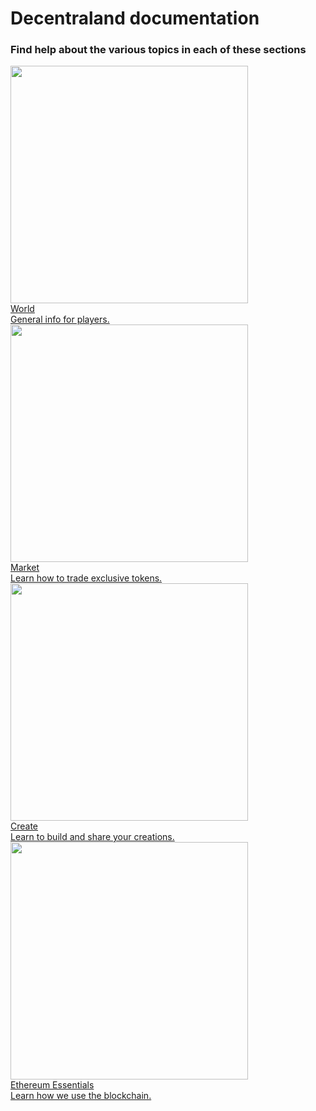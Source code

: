 # Decentraland documentation

### Find help about the various topics in each of these sections

<div class="shortcuts">
  <a href="{{ site.baseurl }}{% post_url /general/2018-01-01-introduction %}">
    <div>
      <div class="image"><img src="{{ site.baseurl }}/images/BackWorld.png" width="380" height="380"/></div>
      <div class="title">World</div>
      <div class="description">General info for players.</div>
    </div>
  </a>
  <a href="{{ site.baseurl }}{% post_url /market/2018-01-01-marketplace %}">
    <div>
      <div class="image"><img src="{{ site.baseurl }}/images/BackMarket.png" width="380" height="380"/></div>
      <div class="title">Market</div>
      <div class="description">Learn how to trade exclusive tokens.</div>
    </div>
  </a>
  <a href="{{ site.baseurl }}{% link content-intro.html %}">
    <div>
      <div class="image"><img src="{{ site.baseurl }}/images/BackCreate.png" width="380" height="380"/></div>
      <div class="title">Create</div>
      <div class="description">Learn to build and share your creations.</div>
    </div>
  </a>
  <a href="{{ site.baseurl }}{% post_url /blockchain-integration/2020-02-17-get-a-wallet %}">
    <div>
      <div class="image"><img src="{{ site.baseurl }}/images/BackEth.png" width="380" height="380"/></div>
      <div class="title">Ethereum Essentials</div>
      <div class="description">Learn how we use the blockchain.</div>
    </div>
  </a>
</div>
